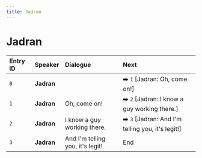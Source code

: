 ```yaml
---
title: Jadran
---
```


# Jadran


| Entry ID | Speaker | Dialogue | Next |
| :------- | :------ | :------- | :------------ |
| `0` | **Jadran** |  | ➡️ `1` \[Jadran: Oh, come on\!\] |
| `1` | **Jadran** | Oh, come on\! | ➡️ `2` \[Jadran: I know a guy working there\.\] |
| `2` | **Jadran** | I know a guy working there\. | ➡️ `3` \[Jadran: And I'm telling you, it's legit\!\] |
| `3` | **Jadran** | And I'm telling you, it's legit\! | End |
